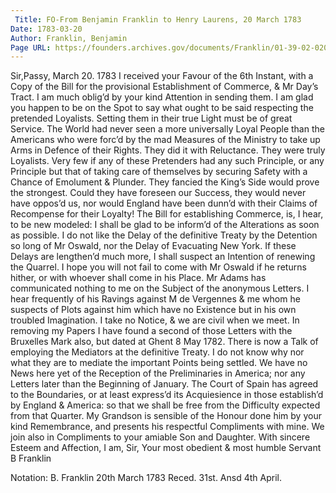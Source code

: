 ```yaml
---
 Title: FO-From Benjamin Franklin to Henry Laurens, 20 March 1783
Date: 1783-03-20
Author: Franklin, Benjamin
Page URL: https://founders.archives.gov/documents/Franklin/01-39-02-0209
---
```


Sir,Passy, March 20. 1783
I received your Favour of the 6th Instant, with a Copy of the Bill for the provisional Establishment of Commerce, & Mr Day’s Tract. I am much oblig’d by your kind Attention in sending them.
I am glad you happen to be on the Spot to say what ought to be said respecting the pretended Loyalists. Setting them in their true Light must be of great Service. The World had never seen a more universally Loyal People than the Americans who were forc’d by the mad Measures of the Ministry to take up Arms in Defence of their Rights. They did it with Reluctance. They were truly Loyalists. Very few if any of these Pretenders had any such Principle, or any Principle but that of taking care of themselves by securing Safety with a Chance of Emolument & Plunder. They fancied the King’s Side would prove the strongest. Could they have foreseen our Success, they would never have oppos’d us, nor would England have been dunn’d with their Claims of Recompense for their Loyalty!
The Bill for establishing Commerce, is, I hear, to be new modeled: I shall be glad to be inform’d of the Alterations as soon as possible. I do not like the Delay of the definitive Treaty by the Detention so long of Mr Oswald, nor the Delay of Evacuating New York. If these Delays are lengthen’d much more, I shall suspect an Intention of renewing the Quarrel. I hope you will not fail to come with Mr Oswald if he returns hither, or with whoever shall come in his Place.
Mr Adams has communicated nothing to me on the Subject of the anonymous Letters. I hear frequently of his Ravings against M de Vergennes & me whom he suspects of Plots against him which have no Existence but in his own troubled Imagination. I take no Notice, & we are civil when we meet. In removing my Papers I have found a second of those Letters with the Bruxelles Mark also, but dated at Ghent 8 May 1782.
There is now a Talk of employing the Mediators at the definitive Treaty. I do not know why nor what they are to mediate the important Points being settled.
We have no News here yet of the Reception of the Preliminaries in America; nor any Letters later than the Beginning of January.
The Court of Spain has agreed to the Boundaries, or at least express’d its Acquiesience in those establish’d by England & America: so that we shall be free from the Difficulty expected from that Quarter.
My Grandson is sensible of the Honour done him by your kind Remembrance, and presents his respectful Compliments with mine. We join also in Compliments to your amiable Son and Daughter.
With sincere Esteem and Affection, I am, Sir, Your most obedient & most humble Servant
B Franklin
 
Notation: B. Franklin 20th March 1783 Reced. 31st. Ansd 4th April.

